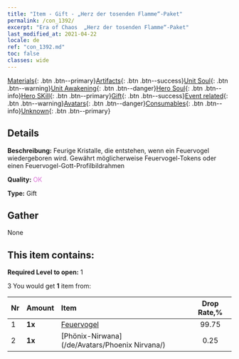 ```yaml
---
title: "Item - Gift - „Herz der tosenden Flamme“-Paket"
permalink: /con_1392/
excerpt: "Era of Chaos  „Herz der tosenden Flamme“-Paket"
last_modified_at: 2021-04-22
locale: de
ref: "con_1392.md"
toc: false
classes: wide
---
```

 [Materials](/ItemsDE/){: .btn .btn--primary}[Artifacts](/ItemsDE/Artifacts/){: .btn .btn--success}[Unit Soul](/ItemsDE/UnitSoul/){: .btn .btn--warning}[Unit Awakening](/ItemsDE/UnitAwakening/){: .btn .btn--danger}[Hero Soul](/ItemsDE/HeroSoul/){: .btn .btn--info}[Hero SKill](/ItemsDE/HeroSkill/){: .btn .btn--primary}[Gift](/ItemsDE/Gift/){: .btn .btn--success}[Event related](/ItemsDE/Events/){: .btn .btn--warning}[Avatars](/ItemsDE/Avatars/){: .btn .btn--danger}[Consumables](/ItemsDE/Consumables/){: .btn .btn--info}[Unknown](/ItemsDE/Unknown/){: .btn .btn--primary}

## Details
 **Beschreibung:** Feurige Kristalle, die entstehen, wenn ein Feuervogel wiedergeboren wird. Gewährt möglicherweise Feuervogel-Tokens oder einen Feuervogel-Gott-Profilbildrahmen

 **Quality:** <span style="color: #DA70D6">OK</span>

 **Type:** Gift

## Gather

  None

## This item contains:

 **Required Level to open:** 1

 3 You would get **1** item  from:

  | Nr | Amount |     Item    | Drop Rate,% |
  |:---|:-------|:------------|:---------:|
  | 1 |  **1x** | [Feuervogel](/de/Items/unt_268/) | 99.75 | 
  | 2 |  **1x** | [Phönix-Nirwana](/de/Avatars/Phoenix Nirvana/) | 0.25 | 
